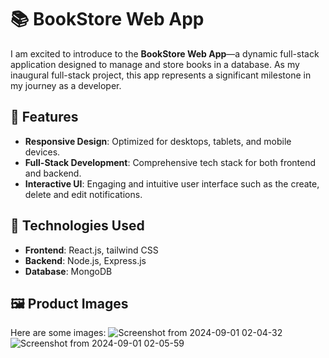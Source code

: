 # 📚 BookStore Web App

I am excited to introduce to the **BookStore Web App**—a dynamic full-stack application designed to manage and store books in a database. As my inaugural full-stack project, this app represents a significant milestone in my journey as a developer.

## 🚀 Features
- **Responsive Design**: Optimized for desktops, tablets, and mobile devices.
- **Full-Stack Development**: Comprehensive tech stack for both frontend and backend.
- **Interactive UI**: Engaging and intuitive user interface such as the create, delete and edit notifications.

## 🌟 Technologies Used
- **Frontend**: React.js, tailwind CSS
- **Backend**: Node.js, Express.js
- **Database**: MongoDB

## 🖼️ Product Images

Here are some images:
![Screenshot from 2024-09-01 02-04-32](https://github.com/user-attachments/assets/17db9302-90e7-445d-859e-a46b02de14b5)
![Screenshot from 2024-09-01 02-05-59](https://github.com/user-attachments/assets/71fa9178-849d-4205-9ae4-1f9c80517867)

